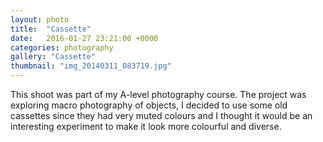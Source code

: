 ```yaml
---
layout: photo
title:  "Cassette"
date:   2016-01-27 23:21:00 +0000
categories: photography
gallery: "Cassette"
thumbnail: "img_20140311_083719.jpg"
---
```

This shoot was part of my A-level photography course. The project was exploring macro photography of objects, I decided to use some old cassettes since they had very muted colours and I thought it would be an interesting experiment to make it look more colourful and diverse.
